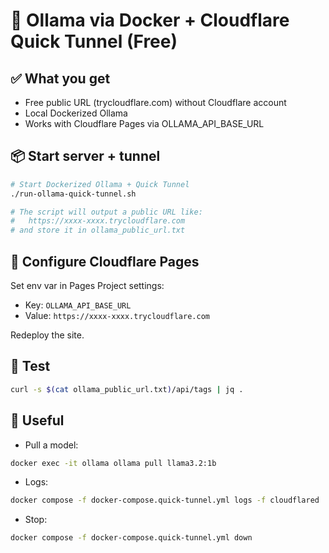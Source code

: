 # 🚀 Ollama via Docker + Cloudflare Quick Tunnel (Free)

## ✅ What you get
- Free public URL (trycloudflare.com) without Cloudflare account
- Local Dockerized Ollama
- Works with Cloudflare Pages via OLLAMA_API_BASE_URL

## 📦 Start server + tunnel
```bash
# Start Dockerized Ollama + Quick Tunnel
./run-ollama-quick-tunnel.sh

# The script will output a public URL like:
#   https://xxxx-xxxx.trycloudflare.com
# and store it in ollama_public_url.txt
```

## 🔧 Configure Cloudflare Pages
Set env var in Pages Project settings:
- Key: `OLLAMA_API_BASE_URL`
- Value: `https://xxxx-xxxx.trycloudflare.com`

Redeploy the site.

## 🧪 Test
```bash
curl -s $(cat ollama_public_url.txt)/api/tags | jq .
```

## 🧰 Useful
- Pull a model:
```bash
docker exec -it ollama ollama pull llama3.2:1b
```
- Logs:
```bash
docker compose -f docker-compose.quick-tunnel.yml logs -f cloudflared
```
- Stop:
```bash
docker compose -f docker-compose.quick-tunnel.yml down
```
